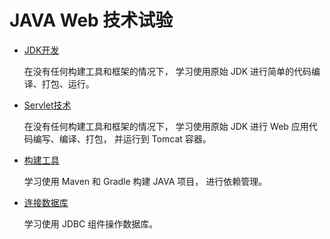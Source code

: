 # JAVA Web 技术试验

- [JDK开发](JDKDemo/README.md)
  
  在没有任何构建工具和框架的情况下，
  学习使用原始 JDK 进行简单的代码编译、打包、运行。
- [Servlet技术](ServletDemo/README.md)
  
  在没有任何构建工具和框架的情况下，
  学习使用原始 JDK 进行 Web 应用代码编写、编译、打包，
  并运行到 Tomcat 容器。
- [构建工具](Building/README.md)

  学习使用 Maven 和 Gradle 构建 JAVA 项目，
  进行依赖管理。
- [连接数据库](MysqlInsert/README.md)

  学习使用 JDBC 组件操作数据库。
